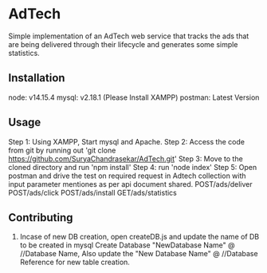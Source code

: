 # AdTech
Simple implementation of an AdTech web service that tracks the ads that are being delivered through their lifecycle and generates some simple statistics.

## Installation
node: v14.15.4
mysql: v2.18.1 (Please Install XAMPP)
postman: Latest Version

## Usage 
Step 1: Using XAMPP, Start mysql and Apache. 
Step 2: Access the code from git by running out 'git clone https://github.com/SuryaChandrasekar/AdTech.git'
Step 3: Move to the cloned directory and run 'npm install'
Step 4: run 'node index'
Step 5: Open postman and drive the test on required request in Adtech collection with input parameter mentiones as per api document shared.
        POST/ads/deliver
        POST/ads/click
        POST/ads/install
        GET/ads/statistics

## Contributing
1. Incase of new DB creation, open createDB.js and update the name of DB to be created in mysql Create Database "NewDatabase Name" @ //Database Name, 
Also update the "New Database Name" @ //Database Reference for new table creation.

